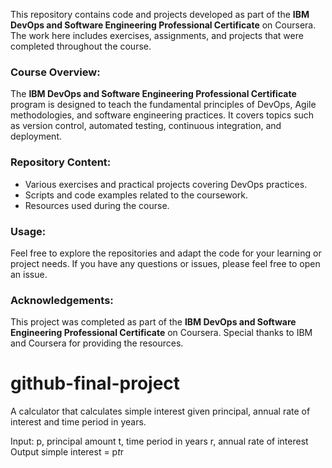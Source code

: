 This repository contains code and projects developed as part of the **IBM DevOps and Software Engineering Professional Certificate** on Coursera. The work here includes exercises, assignments, and projects that were completed throughout the course.

### Course Overview:
The **IBM DevOps and Software Engineering Professional Certificate** program is designed to teach the fundamental principles of DevOps, Agile methodologies, and software engineering practices. It covers topics such as version control, automated testing, continuous integration, and deployment.

### Repository Content:
- Various exercises and practical projects covering DevOps practices.
- Scripts and code examples related to the coursework.
- Resources used during the course.

### Usage:
Feel free to explore the repositories and adapt the code for your learning or project needs. If you have any questions or issues, please feel free to open an issue.

### Acknowledgements:
This project was completed as part of the **IBM DevOps and Software Engineering Professional Certificate** on Coursera. Special thanks to IBM and Coursera for providing the resources.

# github-final-project

A calculator that calculates simple interest given principal, annual rate of interest and time period in years.

Input:
   p, principal amount
   t, time period in years
   r, annual rate of interest
Output
   simple interest = p*t*r
